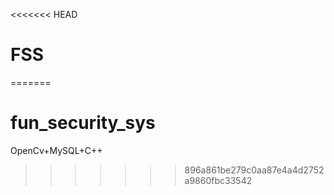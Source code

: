 <<<<<<< HEAD
# FSS
=======
# fun_security_sys
OpenCv+MySQL+C++
>>>>>>> 896a861be279c0aa87e4a4d2752a9860fbc33542
